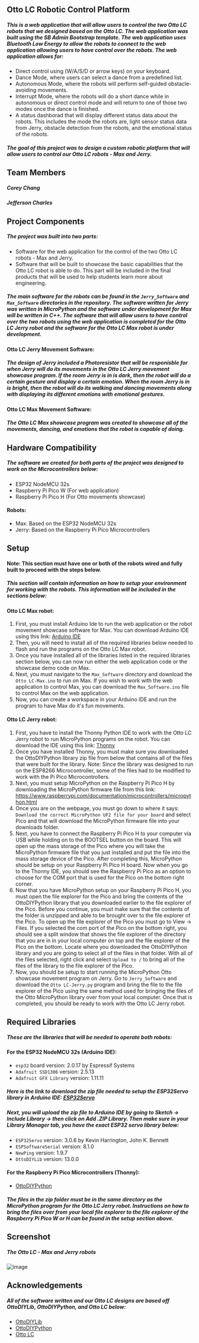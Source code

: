## Otto LC Robotic Control Platform

##### This is a web application that will allow users to control the two Otto LC robots that we designed based on the Otto LC. The web application was built using the SB Admin Bootstrap template. The web application uses Bluetooth Low Energy to allow the robots to connect to the web application allowing users to have control over the robots. The web application allows for:

- Direct control using (W/A/S/D or arrow keys) on your keyboard.
- Dance Mode, where users can select a dance from a predefined list.
- Autonomous Mode, where the robots will perform self-guided obstacle-avoiding movements.
- Interrupt Mode, where the robots will do a short dance while in autonomous or direct control mode and will return to one of those two modes once the dance is finished.
- A status dashborad that will display different status data about the robots. This includes the mode the robots are, light sensor status data from Jerry, obstacle detection from the robots, and the emotional status of the robots. 

##### The goal of this project was to design a custom robotic platform that will allow users to control our Otto LC robots - Max and Jerry. 

## Team Members
##### Corey Chang
##### Jefferson Charles

## Project Components

##### The project was built into two parts:

- Software for the web application for the control of the two Otto LC robots - Max and Jerry.
- Software that will be built to showcase the basic capabilities that the Otto LC robot is able to do. This part will be included in the final products that will be used to help students learn more about engineering.

##### The main software for the robots can be found in the `Jerry_Software` and `Max_Software` directories in the repository. The software written for Jerry was written in MicroPython and the software under development for Max will be written in C++. The software that will allow users to have control over the two robots using the web application is completed for the Otto LC Jerry robot and the software for the Otto LC Max robot is under development. 

#### Otto LC Jerry Movement Software:

##### The design of Jerry included a Photoresistor that will be responisble for when Jerry will do its movements in the Otto LC Jerry movement showcase program. If the room Jerry is in is dark, then the robot will do a certain gesture and display a certain emotion. When the room Jerry is in is bright, then the robot will do its walking and dancing movements along with displaying its different emotions with emotional gestures. 

#### Otto LC Max Movement Software:

##### The Otto LC Max showcase program was created to showcase all of the movements, dancing, and emotions that the robot is capable of doing.

## Hardware Compatibility

##### The software we created for both parts of the project was designed to work on the Microcontrollers below:
- ESP32 NodeMCU 32s
- Raspberry Pi Pico W (For web application)
- Raspberry Pi Pico H (For Otto movements showcase)

#### Robots:
- Max: Based on the ESP32 NodeMCU 32s
- Jerry: Based on the Raspberry Pi Pico Microcontrollers 

## Setup

#### Note: This section must have one or both of the robots wired and fully built to proceed with the steps below.

##### This section will contain information on how to setup your environment for working with the robots. This information will be included in the sections below:

#### Otto LC Max robot:

1. First, you must install Arduino Ide to run the web application or the robot movement showcase software for Max. You can download Arduino IDE using this link: [Arduino IDE](https://www.arduino.cc/en/software/) 
2. Then, you will need to install all of the required libraries below needed to flash and run the programs on the Otto LC Max robot. 
3. Once you have installed all of the libraries listed in the required libraries section below, you can now run either the web application code or the showcase demo code on Max.
4. Next, you must navigate to the `Max_Software` directory and download the `Otto LC-Max.ino` to run on Max. If you wish to work with the web application to control Max, you can download the `Max_Software.ino` file to control Max on the web application. 
5. Now, you can create a workspace in your Arduino IDE and run the program to have Max do it's fun movements. 

#### Otto LC Jerry robot:

1. First, you have to install the Thonny Python IDE to work with the Otto LC Jerry robot to run MicroPython programs on the robot. You can download the IDE using this link: [Thonny](https://thonny.org/)
2. Once you have installed Thonny, you must make sure you downloaded the OttoDIYPython library zip file from below that contains all of the files that were built for the library. Note: Since the library was designed to run on the ESP8266 Microcontroller, some of the files had to be modified to work with the Pi Pico Microcontrollers. 
3. Next, you must setup MicroPython on the Raspberry Pi Pico H by downloading the MicroPython firmware file from this link: https://www.raspberrypi.com/documentation/microcontrollers/micropython.html
4. Once you are on the webpage, you must go down to where it says: `Download the correct MicroPython UF2 file for your board` and select Pico and that will download the MicroPython firmware file into your downloads folder.
5. Next, you have to connect the Raspberry Pi Pico H to your computer via USB while holding on to the BOOTSEL button on the board. This will open up the mass storage of the Pico where you will take the MicroPython firmware file that you just installed and put the file into the mass storage device of the Pico. After completing this, MicroPython should be setup on your Raspberry Pi Pico H board. Now when you go to the Thonny IDE, you should see the Raspberry Pi Pico as an option to choose for the COM port that is used for the Pico on the bottom right corner.
6. Now that you have MicroPython setup on your Raspberry Pi Pico H, you must open the file explorer for the Pico and bring the contents of the OttoDIYPython library that you downloaded earlier to the file explorer of the Pico. Before you continue, you must make sure that the contents of the folder is unzipped and able to be brought over to the file explorer of the Pico. To open up the file explorer of the Pico you must go to View -> Files. If you selected the com port of the Pico on the bottom right, you should see a split window that shows the file explorer of the directory that you are in in your local computer on top and the file explorer of the Pico on the bottom. Locate where you downloaded the OttoDIYPython library and you are going to select all of the files in that folder. With all of the files selected, right click and select `Upload to /` to bring all of the files of the library to the file explorer of the Pico. 
7. Now, you should be setup to start running the MicroPython Otto showcase movement program on Jerry. Go to `Jerry_Software` and download the `Otto LC-Jerry.py` program and bring the file to the file explorer of the Pico using the same method used for bringing the files of the Otto MicroPython library over from your local computer. Once that is completed, you should be ready to work with the Otto LC Jerry robot.    

## Required Libraries
##### These are the libraries that will be needed to operate both robots:

#### For the ESP32 NodeMCU 32s (Arduino IDE):

- `esp32` board version: 2.0.17 by Espressif Systems
- `Adafruit SSD1306` version: 2.5.13 
- `Adafruit GFX Library` version: 1.11.11
 
##### Here is the link to download the zip file needed to setup the ESP32Servo library in Arduino IDE: [ESP32Servo](https://github.com/Jeffersonszn43/Otto-LC-Project/releases/download/v3.0.6/ESP32Servo.zip)

##### Next, you will upload the zip file to Arduino IDE by going to Sketch -> Include Library -> then click on Add .ZIP Library. Then make sure in your Library Manager tab, you have the exact ESP32 servo library below:

- `ESP32Servo` version: 3.0.6 by Kevin Harrington, John K. Bennett
- `ESPSoftwareSerial` version: 8.1.0 
- `NewPing` version: 1.9.7
- `OttoDIYLib` version: 13.0.0

#### For the Raspberry Pi Pico Microcontrollers (Thonny):

- [OttoDIYPython](https://github.com/Jeffersonszn43/Otto-LC-Project/releases/download/v1.0.0/OttoLCMicroPythonLibrary.zip)

##### The files in the zip folder must be in the same directory as the MicroPython program for the Otto LC Jerry robot. Instructions on how to bring the files over from your local file explorer to the file explorer of the Raspberry Pi Pico W or H can be found in the setup section above.

## Screenshot

##### The Otto LC - Max and Jerry robots
![image](https://github.com/Jeffersonszn43/Otto-LC-Project/blob/main/assets/img/Otto%20LC-%20Max%20and%20Jerry.jpg)

## Acknowledgements

##### All of the software written and our Otto LC designs are based off OttoDIYLib, OttoDIYPython, and Otto LC below:

- [OttoDIYLib](https://github.com/OttoDIY/OttoDIYLib)
- [OttoDIYPython](https://github.com/OttoDIY/OttoDIYPython)
- [Otto LC](https://hackaday.io/project/26244-otto-lc)